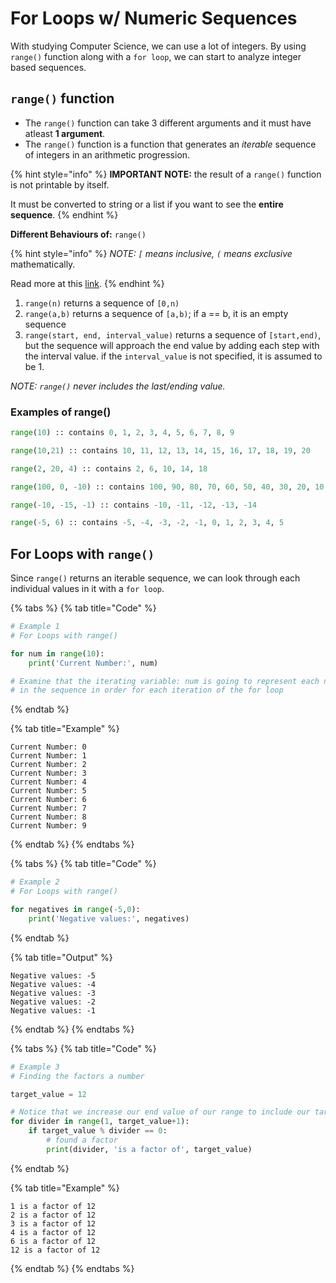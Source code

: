 # For Loops w/ Numeric Sequences

With studying Computer Science, we can use a lot of integers. By using `range()` function along with a `for loop`, we can start to analyze integer based sequences.

## `range()` function <a href="#range-function" id="range-function"></a>

* The `range()` function can take 3 different arguments and it must have atleast **1 argument**.
* The `range()` function is a function that generates an _iterable_ sequence of integers in an arithmetic progression.

{% hint style="info" %}
**IMPORTANT NOTE:** the result of a `range()` function is not printable by itself.&#x20;

It must be converted to string or a list if you want to see the **entire sequence**.
{% endhint %}

**Different Behaviours of:** `range()`

{% hint style="info" %}
_NOTE: `[` means inclusive, `(` means exclusive_ mathematically.&#x20;

Read more at this [link](http://zonalandeducation.com/mmts/miscellaneousMath/intervalNotation/intervalNotation.html).
{% endhint %}

1. `range(n)` returns a sequence of `[0,n)`
2. `range(a,b)` returns a sequence of `[a,b)`; if a == b, it is an empty sequence
3. `range(start, end, interval_value)` returns a sequence of `[start,end)`, but the sequence will approach the end value by adding each step with the interval value. if the `interval_value` is not specified, it is assumed to be 1.

_NOTE: `range()` never includes the last/ending value._

### **Examples of range()**

```python
range(10) :: contains 0, 1, 2, 3, 4, 5, 6, 7, 8, 9

range(10,21) :: contains 10, 11, 12, 13, 14, 15, 16, 17, 18, 19, 20

range(2, 20, 4) :: contains 2, 6, 10, 14, 18

range(100, 0, -10) :: contains 100, 90, 80, 70, 60, 50, 40, 30, 20, 10

range(-10, -15, -1) :: contains -10, -11, -12, -13, -14

range(-5, 6) :: contains -5, -4, -3, -2, -1, 0, 1, 2, 3, 4, 5
```

## For Loops with `range()` <a href="#for-loops-with-range" id="for-loops-with-range"></a>

Since `range()` returns an iterable sequence, we can look through each individual values in it with a `for loop`.

{% tabs %}
{% tab title="Code" %}
```python
# Example 1
# For Loops with range()

for num in range(10):
    print('Current Number:', num)

# Examine that the iterating variable: num is going to represent each number
# in the sequence in order for each iteration of the for loop
```
{% endtab %}

{% tab title="Example" %}
```
Current Number: 0
Current Number: 1
Current Number: 2
Current Number: 3
Current Number: 4
Current Number: 5
Current Number: 6
Current Number: 7
Current Number: 8
Current Number: 9
```
{% endtab %}
{% endtabs %}

{% tabs %}
{% tab title="Code" %}
```python
# Example 2
# For Loops with range()

for negatives in range(-5,0):
    print('Negative values:', negatives)
```
{% endtab %}

{% tab title="Output" %}
```
Negative values: -5
Negative values: -4
Negative values: -3
Negative values: -2
Negative values: -1
```
{% endtab %}
{% endtabs %}

{% tabs %}
{% tab title="Code" %}
```python
# Example 3
# Finding the factors a number

target_value = 12

# Notice that we increase our end value of our range to include our target_value
for divider in range(1, target_value+1):
    if target_value % divider == 0:
        # found a factor
        print(divider, 'is a factor of', target_value)
```
{% endtab %}

{% tab title="Example" %}
```
1 is a factor of 12
2 is a factor of 12
3 is a factor of 12
4 is a factor of 12
6 is a factor of 12
12 is a factor of 12
```
{% endtab %}
{% endtabs %}
